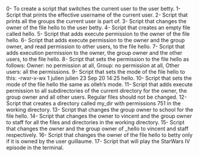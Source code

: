 0- To create a script that switches the current user to the user betty. 1- Script that prints the effective username of the current user. 2- Script that prints all the groups the current user is part of. 3- Script that changes the owner of the file hello to the user betty. 4- Script that creates an empty file called hello. 5- Script that adds execute permission to the owner of the file hello. 6- Script that adds execute permission to the owner and the group owner, and read permission to other users, to the file hello. 7- Script that adds execution permission to the owner, the group owner and the other users, to the file hello. 8- Script that sets the permission to the file hello as follows: Owner: no permission at all, Group: no permission at all, Other users: all the permissions. 9- Script that sets the mode of the file hello to this: -rwxr-x-wx 1 julien julien 23 Sep 20 14:25 hello. 10- Script that sets the mode of the file hello the same as olleh’s mode. 11- Script that adds execute permission to all subdirectories of the current directory for the owner, the group owner and all other users. Regular files should not be changed. 12- Script that creates a directory called my_dir with permissions 751 in the working directory. 13- Script that changes the group owner to school for the file hello. 14- Script that changes the owner to vincent and the group owner to staff for all the files and directories in the working directory. 15- Script that changes the owner and the group owner of _hello to vincent and staff respectively. 16- Script that changes the owner of the file hello to betty only if it is owned by the user guillaume. 17- Script that will play the StarWars IV episode in the terminal.
